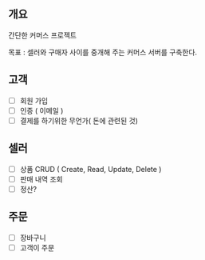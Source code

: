 ## 개요
간단한 커머스 프로젝트

목표 : 셀러와 구매자 사이를 중개해 주는 커머스 서버를 구축한다.

## 고객
- [ ] 회원 가입
- [ ] 인증 ( 이메일 )
- [ ] 결제를 하기위한 무언가( 돈에 관련된 것)

## 셀러
- [ ] 상품 CRUD ( Create, Read, Update, Delete )
- [ ] 판매 내역 조회
- [ ] 정산?

## 주문
- [ ] 장바구니
- [ ] 고객이 주문
